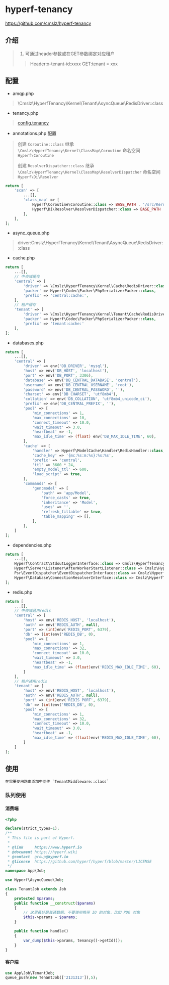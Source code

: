 # hyperf-tenancy

https://github.com/cmslz/hyperf-tenancy

## 介绍
> 1. 可通过header参数或在GET参数绑定对应租户
>> Header:x-tenant-id:xxxx
>> GET:tenant = xxx


## 配置

- amqp.php
> \Cmslz\HyperfTenancy\Kernel\Tenant\AsyncQueue\RedisDriver::class

- tenancy.php

> [config.tenancy](/publish/config.php)

- annotations.php 配置

> 创建 `Coroutine::class` 继承 `\Cmslz\HyperfTenancy\Kernel\ClassMap\Coroutine` 命名空间 `Hyperf\Coroutine`
> 
> 创建 `ResolverDispatcher::class` 继承 `\Cmslz\HyperfTenancy\Kernel\ClassMap\ResolverDispatcher` 命名空间 `Hyperf\Di\Resolver`

```PHP
return [
    'scan' => [
        ...[],
        'class_map' => [
            Hyperf\Coroutine\Coroutine::class => BASE_PATH . '/src/Kernel/ClassMap/Coroutine.php',
            Hyperf\Di\Resolver\ResolverDispatcher::class => BASE_PATH . '/src/Kernel/ClassMap/ResolverDispatcher.php',
        ],
    ],
];
```

- async_queue.php

> driver:Cmslz\HyperfTenancy\Kernel\Tenant\AsyncQueue\RedisDriver::class

- cache.php

```PHP
return [
    ...[],
    // 中央域缓存
    'central' => [
        'driver' => \Cmslz\HyperfTenancy\Kernel\Cache\RedisDriver::class,
        'packer' => Hyperf\Codec\Packer\PhpSerializerPacker::class,
        'prefix' => 'central:cache:',
    ],
    // 租户缓存
    'tenant' => [
        'driver' => \Cmslz\HyperfTenancy\Kernel\Tenant\Cache\RedisDriver::class,
        'packer' => Hyperf\Codec\Packer\PhpSerializerPacker::class,
        'prefix' => 'tenant:cache:'
    ],
];

```

- databases.php

```PHP
return [
    ...[],
    'central' => [
        'driver' => env('DB_DRIVER', 'mysql'),
        'host' => env('DB_HOST', 'localhost'),
        'port' => env('DB_PORT', 3306),
        'database' => env('DB_CENTRAL_DATABASE', 'central'),
        'username' => env('DB_CENTRAL_USERNAME', 'root'),
        'password' => env('DB_CENTRAL_PASSWORD', ''),
        'charset' => env('DB_CHARSET', 'utf8mb4'),
        'collation' => env('DB_COLLATION', 'utf8mb4_unicode_ci'),
        'prefix' => env('DB_CENTRAL_PREFIX', ''),
        'pool' => [
            'min_connections' => 1,
            'max_connections' => 10,
            'connect_timeout' => 10.0,
            'wait_timeout' => 3.0,
            'heartbeat' => -1,
            'max_idle_time' => (float) env('DB_MAX_IDLE_TIME', 60),
        ],
        'cache' => [
            'handler' => Hyperf\ModelCache\Handler\RedisHandler::class,
            'cache_key' => '{mc:%s:m:%s}:%s:%s',
            'prefix' => 'central',
            'ttl' => 3600 * 24,
            'empty_model_ttl' => 600,
            'load_script' => true,
        ],
        'commands' => [
            'gen:model' => [
                'path' => 'app/Model',
                'force_casts' => true,
                'inheritance' => 'Model',
                'uses' => '',
                'refresh_fillable' => true,
                'table_mapping' => [],
            ],
        ],
    ]
];
```

- dependencies.php

```PHP
return [
    ...[],
    Hyperf\Contract\StdoutLoggerInterface::class => Cmslz\HyperfTenancy\Kernel\Log\LoggerFactory::class,
    Hyperf\Server\Listener\AfterWorkerStartListener::class => Cmslz\HyperfTenancy\Kernel\Http\WorkerStartListener::class,
    Psr\EventDispatcher\EventDispatcherInterface::class => Cmslz\HyperfTenancy\Kernel\Event\EventDispatcherFactory::class,
    Hyperf\Database\ConnectionResolverInterface::class => Cmslz\HyperfTenancy\Kernel\Tenant\ConnectionResolver::class,
];
```

- redis.php

```PHP
return [
    ...[],
    // 中央域通用redis
    'central' => [
        'host' => env('REDIS_HOST', 'localhost'),
        'auth' => env('REDIS_AUTH', null),
        'port' => (int)env('REDIS_PORT', 6379),
        'db' => (int)env('REDIS_DB', 0),
        'pool' => [
            'min_connections' => 1,
            'max_connections' => 32,
            'connect_timeout' => 10.0,
            'wait_timeout' => 3.0,
            'heartbeat' => -1,
            'max_idle_time' => (float)env('REDIS_MAX_IDLE_TIME', 60),
        ]
    ],
    // 租户通用redis
    'tenant' => [
        'host' => env('REDIS_HOST', 'localhost'),
        'auth' => env('REDIS_AUTH', null),
        'port' => (int)env('REDIS_PORT', 6379),
        'db' => (int)env('REDIS_DB', 0),
        'pool' => [
            'min_connections' => 1,
            'max_connections' => 32,
            'connect_timeout' => 10.0,
            'wait_timeout' => 3.0,
            'heartbeat' => -1,
            'max_idle_time' => (float)env('REDIS_MAX_IDLE_TIME', 60),
        ]
    ]
];
```

## 使用
    在需要使用路由添加中间件 `TenantMiddleware::class`

### 队列使用

#### 消费端
```PHP
<?php

declare(strict_types=1);
/**
 * This file is part of Hyperf.
 *
 * @link     https://www.hyperf.io
 * @document https://hyperf.wiki
 * @contact  group@hyperf.io
 * @license  https://github.com/hyperf/hyperf/blob/master/LICENSE
 */
namespace App\Job;

use Hyperf\AsyncQueue\Job;

class TenantJob extends Job
{
    protected $params;
    public function __construct($params)
    {
        // 这里最好是普通数据，不要使用携带 IO 的对象，比如 PDO 对象
        $this->params = $params;
    }

    public function handle()
    {
        var_dump($this->params, tenancy()->getId());
    }
}
```

#### 客户端
```PHP
use App\Job\TenantJob;
queue_push(new TenantJob(['2131313']),5);
```

